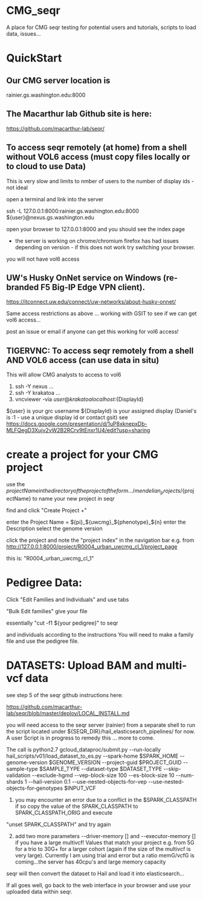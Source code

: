 # CMG_seqr
A place for CMG seqr testing for potential users and tutorials, scripts to load data, issues...

# QuickStart
## Our CMG server location is 
rainier.gs.washington.edu:8000

## The Macarthur lab Github site is here:

https://github.com/macarthur-lab/seqr/

## To access seqr remotely (at home) from a shell without VOL6 access (must copy files locally or to cloud to use Data)

This is very slow and limits to nmber of users to the number of display ids - not ideal

open a terminal and link into the server

ssh -L 127.0.0.1:8000:rainier.gs.washington.edu:8000 ${user}@nexus.gs.washington.edu

open your browser to 127.0.0.1:8000 and you should see the index page 
* the server is working on chrome/chromium firefox has had issues depending on version - if this does not work try switching your browser.

you will not have vol6 access

## UW's Husky OnNet service on Windows (re-branded F5 Big-IP Edge VPN client).

https://itconnect.uw.edu/connect/uw-networks/about-husky-onnet/

Same access restrictions as above ... working with GSIT to see if we can get vol6 access...

post an issue or email if anyone can get this working for vol6 access!

## TIGERVNC: To access seqr remotely from a shell AND VOL6 access (can use data in situ)

This will allow CMG analysts to access to vol6 

1) ssh -Y nexus ...
2) ssh -Y krakatoa ...
3) vncviewer -via ${user}@krakatoa localhost:${DisplayId}

${user} is your grc username
${DisplayId} is your assigned display (Daniel's is :1 - use a unique display id or contact gsit)
see https://docs.google.com/presentation/d/1uP8xknepxDb-MLFQegD3Xujv2vW2B2RCrv9tEnxr1U4/edit?usp=sharing

# create a project for your CMG project
use the ${projectName} in the directory of the project of the form .../mendelian_projects/${projectName}
to name your new project in seqr

find and click "Create Project +"

enter the Project Name = ${pi}_${uwcmg}_${phenotype}_${n}
enter the Description
select the genome version

click the project and note the "project index" in the navigation bar e.g.
from 
http://127.0.0.1:8000/project/R0004_urban_uwcmg_cl_1/project_page

this is:
"R0004_urban_uwcmg_cl_1"

# Pedigree Data:
Click "Edit Families and Individuals" and use tabs

"Bulk Edit families"
give your file 

essentially "cut -f1 ${your pedigree}" to seqr

and individuals according to the instructions 
You will need to make a family file and use the pedigree file.

# DATASETS: Upload BAM and multi-vcf data 

see step 5 of the seqr github instructions here: 

https://github.com/macarthur-lab/seqr/blob/master/deploy/LOCAL_INSTALL.md

you will need access to the seqr server (rainier) from a separate shell to run the script located under ${SEQR_DIR}/hail_elasticsearch_pipelines/ for now. A user Script is in progress to remedy this ... more to come.

The call is
python2.7 gcloud_dataproc/submit.py --run-locally hail_scripts/v01/load_dataset_to_es.py  --spark-home $SPARK_HOME --genome-version $GENOME_VERSION --project-guid $PROJECT_GUID --sample-type $SAMPLE_TYPE --dataset-type $DATASET_TYPE --skip-validation  --exclude-hgmd --vep-block-size 100 --es-block-size 10 --num-shards 1 --hail-version 0.1 --use-nested-objects-for-vep --use-nested-objects-for-genotypes $INPUT_VCF

1) you may encounter an error due to a conflict in the $SPARK_CLASSPATH if so copy the value of the SPARK_CLASSPATH to SPARK_CLASSPATH_ORIG and execute

"unset SPARK_CLASSPATH" and try again

2) add two more parameters --driver-memory [] and --executor-memory [] if you have a large multivcf!  Values that match your project e.g. from 5G for a trio to 30G+ for a larger cohort (again if the size of the multivcf is very large). Currently I am using trial and error but a ratio memG/vcfG is coming...the server has 40cpu's and large memory capacity

seqr will then convert the dataset to Hail and load it into elasticsearch...

If all goes well, go back to the web interface in your browser and use your uploaded data within seqr.
